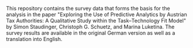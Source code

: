 This repository contains the survey data that forms the basis for the analysis in the paper "Exploring the Use of Predictive Analytics by Austrian Tax Authorities: A Qualitative Study within the Task–Technology Fit Model" by Simon Staudinger, Christoph G. Schuetz, and Marina Luketina. The survey results are available in the original German version as well as a translation into English.
